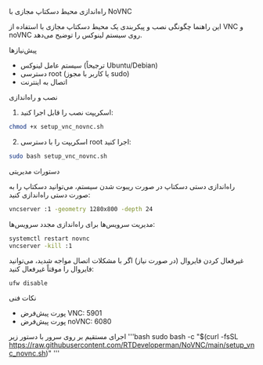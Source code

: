  راه‌اندازی محیط دسکتاپ مجازی با NoVNC

این راهنما چگونگی نصب و پیکربندی یک محیط دسکتاپ مجازی با استفاده از VNC و noVNC روی سیستم لینوکس را توضیح می‌دهد.

 پیش‌نیازها

- سیستم عامل لینوکس (ترجیحاً Ubuntu/Debian)
- دسترسی root (یا کاربر با مجوز sudo)
- اتصال به اینترنت

 نصب و راه‌اندازی

1. اسکریپت نصب را قابل اجرا کنید:

```bash
chmod +x setup_vnc_novnc.sh
```

2. اسکریپت را با دسترسی root اجرا کنید:

```bash
sudo bash setup_vnc_novnc.sh
```

 دستورات مدیریتی

 راه‌اندازی دستی دسکتاپ
در صورت ریبوت شدن سیستم، می‌توانید دسکتاپ را به صورت دستی راه‌اندازی کنید:

```bash
vncserver :1 -geometry 1280x800 -depth 24
```

 مدیریت سرویس‌ها
برای راه‌اندازی مجدد سرویس‌ها:

```bash
systemctl restart novnc
vncserver -kill :1
```

 غیرفعال کردن فایروال (در صورت نیاز)
اگر با مشکلات اتصال مواجه شدید، می‌توانید فایروال را موقتاً غیرفعال کنید:

```
ufw disable
```

 نکات فنی

- پورت پیش‌فرض VNC: 5901
- پورت پیش‌فرض noVNC: 6080


اجرای مستقیم بر روی سرور با دستور زیر
'''bash
sudo bash -c "$(curl -fsSL https://raw.githubusercontent.com/RTDeveloperman/NoVNC/main/setup_vnc_novnc.sh)"
'''

